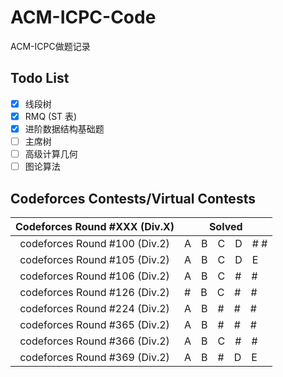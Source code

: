 # ACM-ICPC-Code
ACM-ICPC做题记录
　
## Todo List
- [x] 线段树
- [x] RMQ (ST 表)
- [x] 进阶数据结构基础题
- [ ] 主席树
- [ ] 高级计算几何
- [ ] 图论算法
　

## Codeforces Contests/Virtual Contests
| Codeforces Round #XXX (Div.X) | Solved            |
|:-----------------------------:|------------------ |
| codeforces Round #100 (Div.2) | A　B　C　D　# #    |
| codeforces Round #105 (Div.2) | A　B　C　D　E     |
| codeforces Round #106 (Div.2) | A　B　C　#　#     |
| codeforces Round #126 (Div.2) | #　B　C　#　#     |
| codeforces Round #224 (Div.2) | A　B　#　#　#     |
| codeforces Round #365 (Div.2) | A　B　#　#　#     |
| codeforces Round #366 (Div.2) | A　B　C　#　#     |
| codeforces Round #369 (Div.2) | A　B　#　D　E     |
